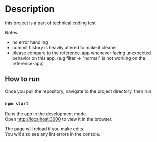 # Description
this project is a part of technical coding test

Notes:
- no error handling
- commit history is heavily altered to make it cleaner
- please compare to the reference-app whenever facing unexpected behavior on this app. (e.g filter -> "normal" is not working on the reference-app)

## How to run

Once you pull the repository, navigate to the project directory, then run:

### `npm start`

Runs the app in the development mode.\
Open [http://localhost:3000](http://localhost:3000) to view it in the browser.

The page will reload if you make edits.\
You will also see any lint errors in the console.
